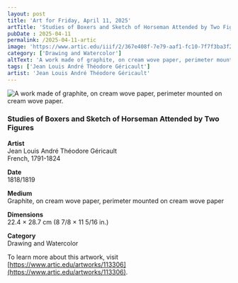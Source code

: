 ```yaml
---
layout: post
title: 'Art for Friday, April 11, 2025'
artTitle: 'Studies of Boxers and Sketch of Horseman Attended by Two Figures'
pubDate : 2025-04-11
permalink: /2025-04-11-artic
image: 'https://www.artic.edu/iiif/2/367e408f-7e79-aaf1-fc10-7f7f3ba3f2bc/full/843,/0/default.jpg'
category: ['Drawing and Watercolor']
altText: 'A work made of graphite, on cream wove paper, perimeter mounted on cream wove paper.'
tags: ['Jean Louis André Théodore Géricault']
artist: 'Jean Louis André Théodore Géricault'
---
```

 
<img src='https://www.artic.edu/iiif/2/367e408f-7e79-aaf1-fc10-7f7f3ba3f2bc/full/843,/0/default.jpg' alt='A work made of graphite, on cream wove paper, perimeter mounted on cream wove paper.' style='border-radius=5px'> 
 
### Studies of Boxers and Sketch of Horseman Attended by Two Figures
 
**Artist**<br>
Jean Louis André Théodore Géricault<br>French, 1791-1824
 
**Date**<br>
1818/1819
 
**Medium**<br>
Graphite, on cream wove paper, perimeter mounted on cream wove paper
 
**Dimensions**<br>
22.4 × 28.7 cm (8 7/8 × 11 5/16 in.)
 
**Category**<br>
Drawing and Watercolor
 
To learn more about this artwork, visit [https://www.artic.edu/artworks/113306](https://www.artic.edu/artworks/113306).